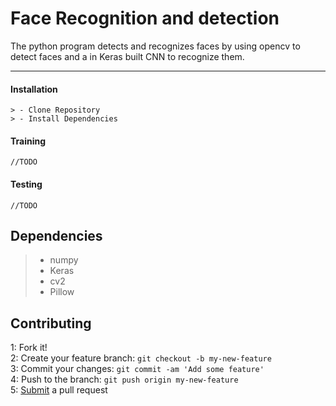 Face Recognition and detection
===================

The python program detects and recognizes faces by using opencv to detect faces and a in Keras built CNN to recognize them.

----------

#### <i class="icon-down-big"></i> Installation

	> - Clone Repository
	> - Install Dependencies

#### <i class="icon-ccw"></i> Training

	//TODO

#### <i class="icon-right-big"></i> Testing

	//TODO



Dependencies
-------------------

> - numpy
> - Keras
> - cv2
> - Pillow

Contributing
-------------------
1: Fork it! <br>
2: Create your feature branch: `git checkout -b my-new-feature` <br>
3: Commit your changes: `git commit -am 'Add some feature'` <br>
4: Push to the branch: `git push origin my-new-feature` <br>
5: [Submit](https://help.github.com/articles/about-pull-requests/) a pull request <br>

